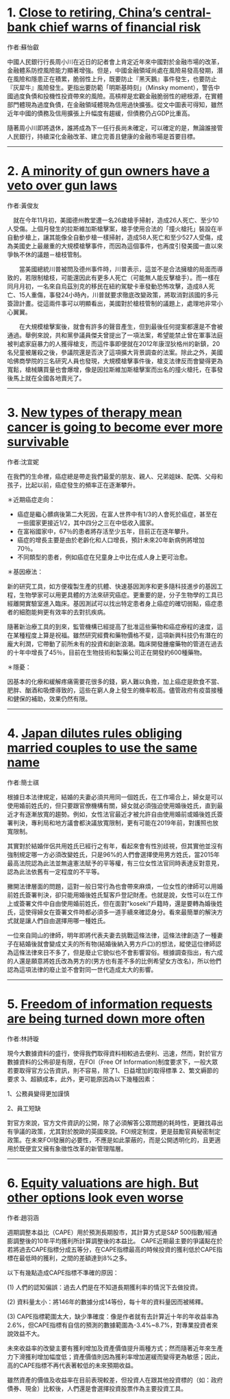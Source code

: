 # 1. [Close to retiring, China’s central-bank chief warns of financial risk ](https://www.economist.com/news/china/21731180-zhou-xiaochuan-trying-burnish-his-legacy-close-retiring-chinas-central-bank-chief-warns)
作者:蘇怡叡

中國人民銀行行長周小川在近日的記者會上肯定近年來中國對於金融市場的改革，金融體系防控風險能力顯著增強。但是，中國金融領域尚處在風險易發高發期，潛在風險和隱患正在積累，脆弱性上升，既要防止『黑天鵝』事件發生，也要防止『灰犀牛』風險發生。更指出要防範「明斯基時刻」（Minsky moment），警告中國過度負債和投機性投資帶來的風險。高槓桿是宏觀金融脆弱性的總根源，在實體部門體現為過度負債，在金融領域體現為信用過快擴張。從文中圖表可得知，雖然近年中國的債務及信用擴張上升幅度有趨緩，但債務仍占GDP比重高。

隨著周小川即將退休，誰將成為下一任行長尚未確定，可以確定的是，無論誰接管人民銀行，持續深化金融改革、建立完善且健康的金融市場是首要目標。

---
# 2. [A minority of gun owners have a veto over gun laws ](https://www.economist.com/news/united-states/21731126-nras-membership-relatively-small-it-should-be-less-powerful-it-minority)
作者:黃俊友

　就在今年11月初，美國德州教堂遭一名26歲槍手掃射，造成26人死亡、至少10人受傷。上個月發生的拉斯維加斯槍擊案，槍手使用合法的「撞火槍托」裝設在半自動步槍上，讓其能像全自動步槍一樣掃射，造成58人死亡和至少527人受傷，成為美國史上最嚴重的大規模槍擊事件，而因為這個事件，也再度引發美國一直以來爭執不休的議題－槍枝管制。

　　當美國總統川普被問及德州事件時，川普表示，這並不是合法擁槍的局面而導致的，若限制槍枝，可能還因此有更多人死亡（可能無人能反擊槍手）。而一樣在同月月初，一名來自烏茲別克的移民在紐約駕駛卡車發動恐怖攻擊，造成8人死亡、15人重傷，事發24小時內，川普就要求徹底改變政策，將取消對該國的多元簽證計畫。從這兩件事可以明顯看出，美國對於槍枝管制的議題上，處理地非常小心翼翼。

　　在大規模槍擊案後，就會有許多的聲音產生，但到最後任何提案都還是不會被通過。舉例來說，共和黨參議員傑夫曾提出了一項法案，希望能禁止曾在軍事法庭被判處家庭暴力的人獲得槍支，而這件事即便就在2012年康涅狄格州的新鎮，20名兒童被屠殺之後，參議院還是否決了這項擴大背景調查的法案。除此之外，美國哈佛商學院的三名研究人員也發現，大規模槍擊事件後，槍支法律反而會變得更為寬鬆，槍械購買量也會爆增，像是因拉斯維加斯槍擊案而出名的撞火槍托，在事發後馬上就在全國各地賣光了。

---
# 3. [New types of therapy mean cancer is going to become ever more survivable](https://www.economist.com/news/technology-quarterly/21728779-science-making-cancer-treatments-more-precise-many-different-ways-new-types-0)
作者:沈宜妮

在我們的生命裡，癌症總是帶走我們最愛的朋友、親人、兄弟姐妹、配偶、父母和孩子，比起以前，癌症發生的頻率正在逐漸攀升。

＊近期癌症走向：
- 癌症是繼心髒病後第二大死因，在富人世界中有1/3的人會死於癌症，甚至在一些國家更接近1/2，其中四分之三在中低收入國家。
- 在富裕國家中，67％的患者將存活至少五年，目前正在逐年攀升。
- 癌症的增長主要是由於老齡化和人口增長，預計未來20年新病例將增加70％。
- 不同類型的患者，例如癌症在兒童身上中比在成人身上更可治愈。

＊基因療法：

新的研究工具，如方便複製生產的抗體、快速基因測序和更多隨科技進步的基因工程，生物學家可以用更具體的方法來研究癌症。更重要的是，分子生物學的工具已經離開實驗室進入臨床。基因測試可以找出特定患者身上癌症的確切弱點，癌症患者的細胞能夠更有效率的去對抗疾病。

隨著新治療工具的到來，監管機構已經提高了批准這些藥物和癌症療程的速度，這在某種程度上算是祝福。雖然研究經費和藥物價格不斐，這項新興科技仍有潛在的龐大利潤，它帶動了前所未有的投資和創新浪潮。臨床開發腫瘤藥物的管道在過去的十年中增長了45％，目前在生物技術和製藥公司正在開發約600種藥物。

＊隱憂：

因基本的化療和緩解疼痛需要花很多的錢，窮人難以負擔，加上癌症是飲食不當、肥胖、酗酒和吸煙導致的，這些在窮人身上發生的機率較高。儘管政府有疫苗接種和健保的補助，效果仍然有限。

---
# 4. [Japan dilutes rules obliging married couples to use the same name ](https://www.economist.com/news/asia/21731136-piecemeal-changes-are-causing-confusion-japan-dilutes-rules-obliging-married-couples-use)
作者:簡士祺

根據日本法律規定，結婚的夫妻必須共用同一個姓氏，在工作場合上，婦女是可以使用婚前姓氏的，但只要跟官僚機構有關，婦女就必須強迫使用婚後姓氏，直到最近才有逐漸放寬的趨勢。例如，女性法官最近才被允許自由使用婚前或婚後姓氏簽署判決，專利局和地方議會都決議放寬限制，更有可能在2019年前，對護照也放寬限制。

其實對於結婚伴侶共用姓氏已經行之有年，看起來會有性別歧視，但其實他並沒有強制規定哪一方必須改變姓氏，只是96%的人們會選擇使用男方姓氏，當2015年最高法院認為此法並無違憲法賦予的平等權，有三位女性法官同時表達反對意見，認為此法依舊有一定程度的不平等。

撇開法律層面的問題，這對一般日常行為也會帶來麻煩，一位女性的律師可以用婚前姓氏簽署判決，卻只能用婚後姓氏幫客戶登記財產。也就是說，女性可以在工作上或簽署文件中自由使用婚前姓氏，但在面對"koseki"戶籍時，還是要轉為婚後姓氏，這使得婦女在簽署文件時都必須多一道手續來確認身分。看來最簡單的解決方式就是讓人們自由選擇用哪一種姓氏。

一位來自岡山的律師，明年即將代表夫妻去挑戰這條法律，這條法律創造了一種妻子在結婚後就會變成丈夫的所有物(結婚後納入男方戶口)的想法，縱使這位律師認為這條法律來日不多了，但是廢止它貌似也不會影響習俗。根據調查指出，有六成的人還是願意將姓氏改為男方的(男方也有差不多的比例希望女方改名)，所以他們認為這項法律的廢止並不會對同一世代造成太大的影響。

---
# 5. [Freedom of information requests are being turned down more often ](https://www.economist.com/news/britain/21731169-strained-civil-service-increasingly-errs-side-caution-freedom-information-requests)
作者:林詩璇

現今大數據資料的盛行，使得我們取得資料相較過去便利、迅速，然而，對於官方數據資料的公佈卻是有限，在FOI（Free Of Information)制度要求下，一般大眾若要取得官方公告資訊，則不容易，除了1、日益增加的取得標準 2、繁文縟節的要求 3、超額成本，此外，更可能原因為以下幾種因素：

1、公務員變得更加謹慎

2、員工短缺

對官方來說，官方文件資訊的公開，除了必須解答公眾問題的耗時性，更難找尋出有爭議的政策，尤其對於脫歐的英國來說。FOI規定制度，更是鼓勵官員秘密制定政策。在未來FOI發展的必要性，不應是如此蒙蔽的，而是公開透明化的，且更適用於既便宜又擁有象徵性改革的新管理階層。

---
# 6. [Equity valuations are high. But other options look even worse ](https://www.economist.com/news/finance-and-economics/21731127-favoured-market-ratio-not-much-use-short-term-indicator-equity-valuations)
作者:趙羽涵

週期調整本益比（CAPE）用於預測長期股市，其計算方式是S&P 500指數/經通膨調整後的10年平均獲利所計算調整後的本益比。
CAPE近期最主要的爭議點在於若將過去CAPE指標分成五等分，在CAPE指標最高的時候投資的獲利低於CAPE指標在最低時的獲利，之間的差額達到8%之多。

以下有幾點造成CAPE指標不準確的原因：

(1)	人們的認知偏誤：過去人們是在不知道長期獲利率的情況下去做投資。

(2)	資料量太小：將146年的數據分成14等份，每十年的資料量因而被稀釋。

(3)	CAPE指標範圍太大，缺少準確度：像是作者就有去計算近十年的年收益率為2.6%，但CAPE指標有自信的預測的數據範圍為-3.4%~8.7%，對專業投資者來說效益不大。

未來收益率的改變主要有獲利增加及資產價值提升兩種方式；然而隨著近年來生產力下滑獲利增加幅度低；資產價值則因為獲利率增加遲緩而變得更為敏感；因此，高的CAPE指標不再代表著較低的未來預期收益。

雖然資產的價值及收益率在目前表現較差，但投資人在跟其他投資標的（如：政府債券、現金）比較後，人們還是會選擇投資股票作為主要投資工具。
